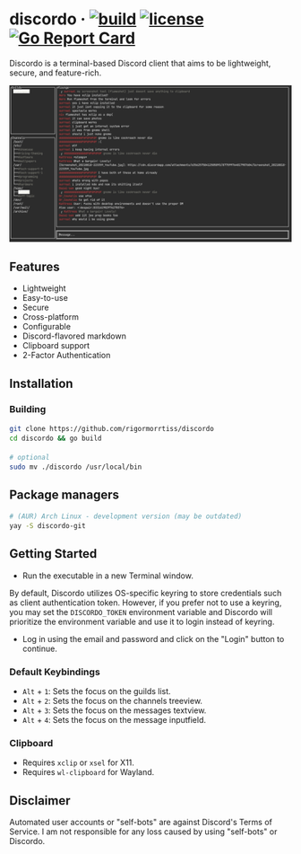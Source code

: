 # discordo &middot; [![build](https://github.com/rigormorrtiss/discordo/actions/workflows/build.yml/badge.svg)](https://github.com/rigormorrtiss/discordo/actions/workflows/build.yml) [![license](https://img.shields.io/badge/license-MIT-blue.svg)](https://github.com/rigormorrtiss/discordo/blob/master/LICENSE) [![Go Report Card](https://goreportcard.com/badge/github.com/rigormorrtiss/discordo)](https://goreportcard.com/report/github.com/rigormorrtiss/discordo)

Discordo is a terminal-based Discord client that aims to be lightweight, secure, and feature-rich.

![Preview](.github/preview.png)

## Features

- Lightweight
- Easy-to-use
- Secure
- Cross-platform
- Configurable
- Discord-flavored markdown
- Clipboard support
- 2-Factor Authentication

## Installation

### Building

```bash
git clone https://github.com/rigormorrtiss/discordo
cd discordo && go build

# optional
sudo mv ./discordo /usr/local/bin
```

## Package managers

```bash
# (AUR) Arch Linux - development version (may be outdated)
yay -S discordo-git
```

## Getting Started

- Run the executable in a new Terminal window.

By default, Discordo utilizes OS-specific keyring to store credentials such as client authentication token. However, if you prefer not to use a keyring, you may set the `DISCORDO_TOKEN` environment variable and Discordo will prioritize the environment variable and use it to login instead of keyring. 

- Log in using the email and password and click on the "Login" button to continue.

### Default Keybindings

- `Alt` + `1`: Sets the focus on the guilds list.
- `Alt` + `2`: Sets the focus on the channels treeview.
- `Alt` + `3`: Sets the focus on the messages textview.
- `Alt` + `4`: Sets the focus on the message inputfield.

### Clipboard

- Requires `xclip` or `xsel` for X11.
- Requires `wl-clipboard` for Wayland.

## Disclaimer

Automated user accounts or "self-bots" are against Discord's Terms of Service. I am not responsible for any loss caused by using "self-bots" or Discordo.
